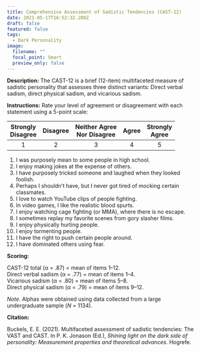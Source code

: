 ```yaml
---
title: Comprehensive Assessment of Sadistic Tendencies (CAST-12)
date: 2021-05-17T16:52:32.288Z
draft: false
featured: false
tags:
  - Dark Personality
image:
  filename: ""
  focal_point: Smart
  preview_only: false
---
```

**Description:** The CAST-12 is a brief (12-item) multifaceted measure of sadistic personality that assesses three distinct variants: Direct verbal sadism, direct physical sadism, and vicarious sadism.

**Instructions:** Rate your level of agreement or disagreement with each statement using a 5-point scale:

| Strongly</br>Disagree | Disagree | Neither Agree<br>Nor Disagree | Agree | Strongly</br>Agree |
| :----: | :----: | :----: | :----: | :----: |
| 1 | 2 | 3 | 4 | 5 |


1. I was purposely mean to some people in high school.
2. I enjoy making jokes at the expense of others. 
3. I have purposely tricked someone and laughed when they looked foolish.
4. Perhaps I shouldn’t have, but I never got tired of mocking certain classmates.
5. I love to watch YouTube clips of people fighting. 
6. In video games, I like the realistic blood spurts. 
7. I enjoy watching cage fighting (or MMA), where there is no escape. 
8. I sometimes replay my favorite scenes from gory slasher films.
9. I enjoy physically hurting people. 
10. I enjoy tormenting people. 
11. I have the right to push certain people around.
12. I have dominated others using fear. 

**Scoring:**

CAST-12 total (α = .87) = mean of items 1–12. <br>
Direct verbal sadism (α = .77) = mean of items 1–4.<br>
Vicarious sadism (α = .80) = mean of items 5–8. <br>
Direct physical sadism (α = .79) = mean of items 9–12. <br>

*Note.* Alphas were obtained using data collected from a large undergraduate sample (*N* = 1134).

**Citation:** 

Buckels, E. E. (2021). Multifaceted assessment of sadistic tendencies: The VAST and CAST. In P. K. Jonason (Ed.), *Shining light on the dark side of personality: Measurement properties and theoretical advances.* Hogrefe.
